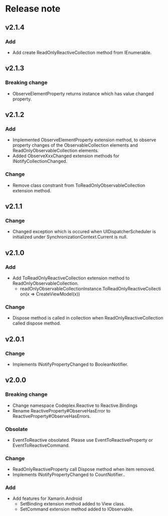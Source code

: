 # Release note

## v2.1.4

### Add

- Add create ReadOnlyReactiveCollection method from IEnumerable.

## v2.1.3

### Breaking change

- ObserveElementProperty returns instance which has value changed property.

## v2.1.2

### Add

- Implemented ObserveElementProperty extension method, to observe property changes of the ObservableCollection elements and ReadOnlyObservableCollection elements.
- Added ObserveXxxChanged extension methods for INotifyCollectionChanged.

### Change

- Remove class constranit from ToReadOnlyObservableCollection extension method.

## v2.1.1

### Change

- Changed exception which is occured when UIDispatcherScheduler is initialized under SynchronizationContext.Current is null.

## v2.1.0

### Add

- Add ToReadOnlyReactiveCollection extension method to ReadOnlyObservableCollection.
	- readOnlyObservableCollectionInstance.ToReadOnlyReactiveCollection(x => CreateViewModel(x))

### Change

- Dispose method is called in collection when ReadOnlyReactiveCollection called dispose method.

## v2.0.1

### Change

- Implements INotifyPropertyChanged to BooleanNotifier.

## v2.0.0

### Breaking change

- Change namespace Codeplex.Reactive to Reactive.Bindings
- Rename ReactiveProperty#ObserveHasError to ReactiveProperty#ObserveHasErrors.

### Obsolate

- EventToReactive obsolated. Please use EventToReactiveProperty or EventToReactiveCommand.

### Change

- ReadOnlyReactiveProperty call Dispose method when item removed.
- Implements INotifyPropertyChanged to CountNotifier..

### Add

- Add features for Xamarin.Android
    - SetBinding extension method added to View class.
    - SetCommand  extension method added to IObservable<T>.
